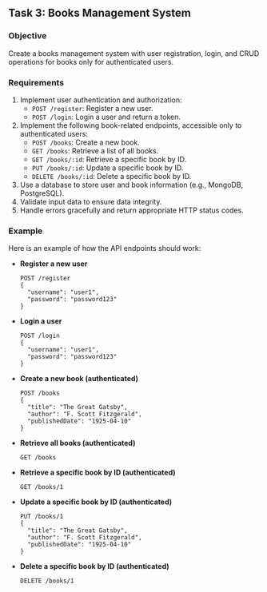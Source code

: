 ## Task 3: Books Management System

### Objective
Create a books management system with user registration, login, and CRUD operations for books only for authenticated users.

### Requirements
1. Implement user authentication and authorization:
   - `POST /register`: Register a new user.
   - `POST /login`: Login a user and return a token.
2. Implement the following book-related endpoints, accessible only to authenticated users:
   - `POST /books`: Create a new book.
   - `GET /books`: Retrieve a list of all books.
   - `GET /books/:id`: Retrieve a specific book by ID.
   - `PUT /books/:id`: Update a specific book by ID.
   - `DELETE /books/:id`: Delete a specific book by ID.
3. Use a database to store user and book information (e.g., MongoDB, PostgreSQL).
4. Validate input data to ensure data integrity.
5. Handle errors gracefully and return appropriate HTTP status codes.

### Example
Here is an example of how the API endpoints should work:

- **Register a new user**
  ```
  POST /register
  {
    "username": "user1",
    "password": "password123"
  }
  ```

- **Login a user**
  ```
  POST /login
  {
    "username": "user1",
    "password": "password123"
  }
  ```

- **Create a new book (authenticated)**
  ```
  POST /books
  {
    "title": "The Great Gatsby",
    "author": "F. Scott Fitzgerald",
    "publishedDate": "1925-04-10"
  }
  ```

- **Retrieve all books (authenticated)**
  ```
  GET /books
  ```

- **Retrieve a specific book by ID (authenticated)**
  ```
  GET /books/1
  ```

- **Update a specific book by ID (authenticated)**
  ```
  PUT /books/1
  {
    "title": "The Great Gatsby",
    "author": "F. Scott Fitzgerald",
    "publishedDate": "1925-04-10"
  }
  ```

- **Delete a specific book by ID (authenticated)**
  ```
  DELETE /books/1
  ```